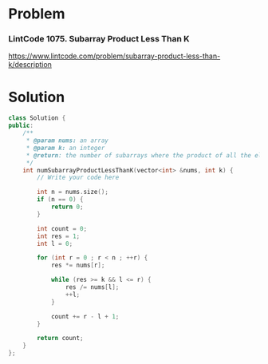 
# Problem
### LintCode 1075. Subarray Product Less Than K

https://www.lintcode.com/problem/subarray-product-less-than-k/description

# Solution
```c++
class Solution {
public:
    /**
     * @param nums: an array
     * @param k: an integer
     * @return: the number of subarrays where the product of all the elements in the subarray is less than k
     */
    int numSubarrayProductLessThanK(vector<int> &nums, int k) {
        // Write your code here

        int n = nums.size();
        if (n == 0) {
            return 0;
        }

        int count = 0;
        int res = 1;
        int l = 0;

        for (int r = 0 ; r < n ; ++r) {
            res *= nums[r];

            while (res >= k && l <= r) {
                res /= nums[l];
                ++l;
            }

            count += r - l + 1;
        }

        return count;
    }
};
```
